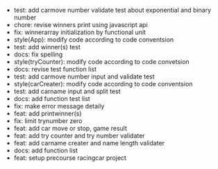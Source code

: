 - test: add carmove number validate test about exponential and binary number
- chore: revise winners print using javascript api
- fix: winnerarray initialization by functional unit
- style(App): modify code according to code conventsion
- test: add winner(s) test
- docs: fix spelling
- style(tryCounter): modify code according to code convetsion
- docs: revise test function list
- test: add carmove number input and validate test
- style(carCreater): modify code according to code conventsion
- test: add carname input and split test
- docs: add function test list
- fix: make error message detaily
- feat: add printwinner(s)
- fix: limit trynumber zero
- feat: add car move or stop, game result
- feat: add try counter and try number validater
- feat: add carname creater and name length validater
- docs: add function list
- feat: setup precourse racingcar project
